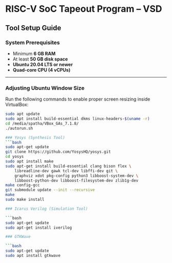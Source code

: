 # RISC-V SoC Tapeout Program – VSD

## Tool Setup Guide

### System Prerequisites
- Minimum **6 GB RAM**
- At least **50 GB disk space**
- **Ubuntu 20.04 LTS or newer**
- **Quad-core CPU (4 vCPUs)**

---

### Adjusting Ubuntu Window Size  
Run the following commands to enable proper screen resizing inside VirtualBox:

```bash
sudo apt update
sudo apt install build-essential dkms linux-headers-$(uname -r)
cd /media/spatha/VBox_GAs_7.1.8/
./autorun.sh

### Yosys (Synthesis Tool)
```bash
sudo apt-get update
git clone https://github.com/YosysHQ/yosys.git
cd yosys
sudo apt install make
sudo apt-get install build-essential clang bison flex \
    libreadline-dev gawk tcl-dev libffi-dev git \
    graphviz xdot pkg-config python3 libboost-system-dev \
    libboost-python-dev libboost-filesystem-dev zlib1g-dev
make config-gcc
git submodule update --init --recursive
make
sudo make install

### Icarus Verilog (Simulation Tool)

```bash
sudo apt-get update
sudo apt-get install iverilog

### GTKWave

```bash
sudo apt-get update
sudo apt install gtkwave
